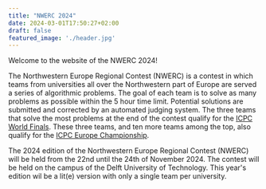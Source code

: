 ```yaml
---
title: "NWERC 2024"
date: 2024-03-01T17:50:27+02:00
draft: false
featured_image: './header.jpg'
---
```


Welcome to the website of the NWERC 2024!

The Northwestern Europe Regional Contest (NWERC) is a contest in which teams from universities all over the Northwestern part of Europe are served a series of algorithmic problems. The goal of each team is to solve as many problems as possible within the 5 hour time limit. Potential solutions are submitted and corrected by an automated judging system. The three teams that solve the most problems at the end of the contest qualify for the [ICPC World Finals](https://icpc.global/). These three teams, and ten more teams among the top, also qualify for the [ICPC Europe Championship](https://euc.icpc.global/).

The 2024 edition of the Northwestern Europe Regional Contest (NWERC) will be held from the 22nd until the 24th of November 2024.
The contest will be held on the campus of the Delft University of Technology. This year's edition wil be a lit(e) version with only a single team per university.

